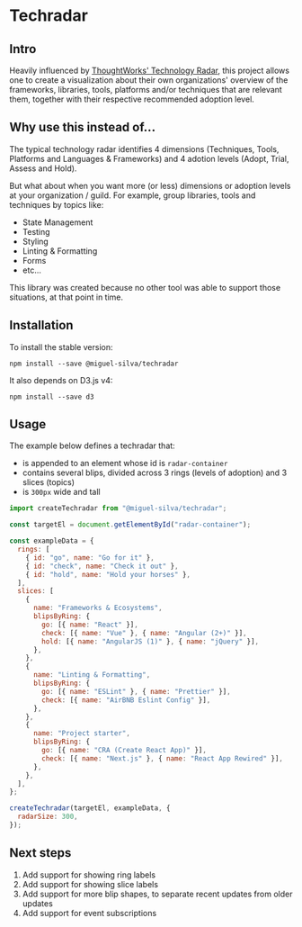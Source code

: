 # Techradar

## Intro

Heavily influenced by [ThoughtWorks' Technology Radar](https://www.thoughtworks.com/radar/faq), this project allows one to create a visualization about their own organizations' overview of the frameworks, libraries, tools, platforms and/or techniques that are relevant them, together with their respective recommended adoption level.

## Why use this instead of...

The typical technology radar identifies 4 dimensions (Techniques, Tools, Platforms and Languages & Frameworks) and 4 adotion levels (Adopt, Trial, Assess and Hold).

But what about when you want more (or less) dimensions or adoption levels at your organization / guild. For example, group libraries, tools and techniques by topics like:

* State Management
* Testing
* Styling
* Linting & Formatting
* Forms
* etc...

This library was created because no other tool was able to support those situations, at that point in time.

## Installation

To install the stable version:

`npm install --save @miguel-silva/techradar`

It also depends on D3.js v4:

`npm install --save d3`

## Usage

The example below defines a techradar that:

* is appended to an element whose id is `radar-container`
* contains several blips, divided across 3 rings (levels of adoption) and 3 slices (topics)
* is `300px` wide and tall

```js
import createTechradar from "@miguel-silva/techradar";

const targetEl = document.getElementById("radar-container");

const exampleData = {
  rings: [
    { id: "go", name: "Go for it" },
    { id: "check", name: "Check it out" },
    { id: "hold", name: "Hold your horses" },
  ],
  slices: [
    {
      name: "Frameworks & Ecosystems",
      blipsByRing: {
        go: [{ name: "React" }],
        check: [{ name: "Vue" }, { name: "Angular (2+)" }],
        hold: [{ name: "AngularJS (1)" }, { name: "jQuery" }],
      },
    },
    {
      name: "Linting & Formatting",
      blipsByRing: {
        go: [{ name: "ESLint" }, { name: "Prettier" }],
        check: [{ name: "AirBNB Eslint Config" }],
      },
    },
    {
      name: "Project starter",
      blipsByRing: {
        go: [{ name: "CRA (Create React App)" }],
        check: [{ name: "Next.js" }, { name: "React App Rewired" }],
      },
    },
  ],
};

createTechradar(targetEl, exampleData, {
  radarSize: 300,
});
```

## Next steps

1. Add support for showing ring labels
2. Add support for showing slice labels
3. Add support for more blip shapes, to separate recent updates from older updates
4. Add support for event subscriptions
